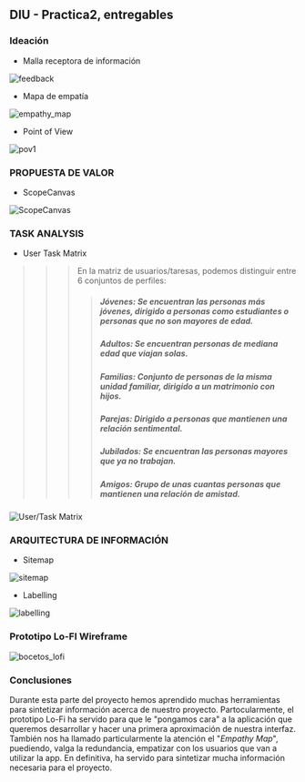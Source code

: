 
## DIU - Practica2, entregables

### Ideación 
* Malla receptora de información 

![feedback](https://user-images.githubusercontent.com/75760642/115119165-4a4f5500-9fa7-11eb-8e1e-b3101297dd67.PNG)
* Mapa de empatía

![empathy_map](https://user-images.githubusercontent.com/75760642/115119291-eaa57980-9fa7-11eb-8ddf-97859b26d308.PNG)
* Point of View 

![pov1](https://user-images.githubusercontent.com/75760642/115119303-f729d200-9fa7-11eb-9eb7-647225149615.jpg)

### PROPUESTA DE VALOR
* ScopeCanvas

![ScopeCanvas](https://user-images.githubusercontent.com/75760642/115152910-851ebf00-a073-11eb-80a6-32b22511ba6c.PNG)


### TASK ANALYSIS

* User Task Matrix 

>>> En la matriz de usuarios/taresas, podemos distinguir entre 6 conjuntos de perfiles:
>>>> ##### Jóvenes: Se encuentran las personas más jóvenes, dirigido a personas como estudiantes o personas que no son mayores de edad.
>>>> ##### Adultos: Se encuentran personas de mediana edad que viajan solas.
>>>> ##### Familias: Conjunto de personas de la misma unidad familiar, dirigido a un matrimonio con hijos.
>>>> ##### Parejas: Dirigido a personas que mantienen una relación sentimental.
>>>> ##### Jubilados: Se encuentran las personas mayores que ya no trabajan.
>>>> ##### Amigos: Grupo de unas cuantas personas que mantienen una relación de amistad.


![User/Task Matrix](https://user-images.githubusercontent.com/62752334/115234754-b05be980-a119-11eb-88ec-e9bc64fdea6b.png)




### ARQUITECTURA DE INFORMACIÓN

* Sitemap 

![sitemap](https://user-images.githubusercontent.com/62752334/115152877-57d21100-a073-11eb-9a23-21b8c163837c.png)

* Labelling 

![labelling](https://user-images.githubusercontent.com/62752334/115155090-9a4d1b00-a07e-11eb-8044-4232dfbb6b67.png)



### Prototipo Lo-FI Wireframe 

![bocetos_lofi](https://user-images.githubusercontent.com/75760642/115152915-8ea82700-a073-11eb-92ea-16f400878fab.png)


### Conclusiones  

Durante esta parte del proyecto hemos aprendido muchas herramientas para sintetizar información acerca de nuestro proyecto. Partocularmente, el prototipo Lo-Fi ha servido para que le "pongamos cara" a la aplicación que queremos desarrollar y hacer una primera aproximación de nuestra interfaz. También nos ha llamado particularmente la atención el "*Empathy Map*", puediendo, valga la redundancia, empatizar con los usuarios que van a utilizar la app. En definitiva, ha servido para sintetizar mucha información necesaria para el proyecto.
